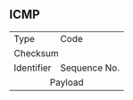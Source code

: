 ## ICMP
<table text-align=center>
    <tbody>
        <tr>
            <td>Type</td>
            <td>Code</td>
        </tr>
        <tr>
            <td colspan=2  >Checksum</td>
        </tr>
        <tr>
            <td>Identifier</td>
            <td>Sequence No.</tr>
        </tr>
        <tr>
            <td colspan=2 align=center>Payload</td>
        </tr>
    </tbody>
</table>